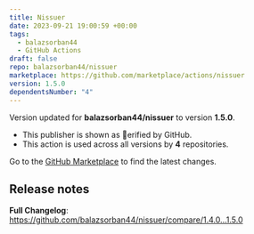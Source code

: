 ```yaml
---
title: Nissuer
date: 2023-09-21 19:00:59 +00:00
tags:
  - balazsorban44
  - GitHub Actions
draft: false
repo: balazsorban44/nissuer
marketplace: https://github.com/marketplace/actions/nissuer
version: 1.5.0
dependentsNumber: "4"
---
```



Version updated for **balazsorban44/nissuer** to version **1.5.0**.
- This publisher is shown as erified by GitHub.
- This action is used across all versions by **4** repositories.

Go to the [GitHub Marketplace](https://github.com/marketplace/actions/nissuer) to find the latest changes.

## Release notes

**Full Changelog**: https://github.com/balazsorban44/nissuer/compare/1.4.0...1.5.0
